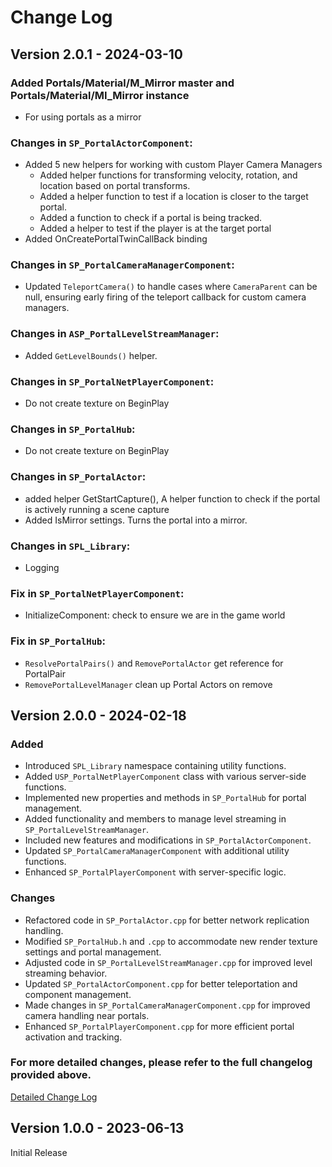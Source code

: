 # Change Log

## Version 2.0.1 - 2024-03-10  
  
### Added Portals/Material/M_Mirror master and Portals/Material/MI_Mirror instance  
- For using portals as a mirror  
  
### Changes in `SP_PortalActorComponent`:  
- Added 5 new helpers for working with custom Player Camera Managers  
  - Added helper functions for transforming velocity, rotation, and location based on portal transforms.  
  - Added a helper function to test if a location is closer to the target portal.  
  - Added a function to check if a portal is being tracked.  
  - Added a helper to test if the player is at the target portal  
- Added OnCreatePortalTwinCallBack binding  
  
### Changes in `SP_PortalCameraManagerComponent`:  
- Updated `TeleportCamera()` to handle cases where `CameraParent` can be null, ensuring early firing of the teleport callback for custom camera managers.  
  
### Changes in `ASP_PortalLevelStreamManager`:  
- Added `GetLevelBounds()` helper.  
  
### Changes in `SP_PortalNetPlayerComponent`:  
- Do not create texture on BeginPlay  
  
### Changes in `SP_PortalHub`:  
- Do not create texture on BeginPlay  
  
### Changes in `SP_PortalActor`:  
- added helper GetStartCapture(), A helper function to check if the portal is actively running a scene capture  
- Added IsMirror settings. Turns the portal into a mirror.  
  
### Changes in `SPL_Library`:  
- Logging  
  
### Fix in `SP_PortalNetPlayerComponent`:  
- InitializeComponent: check to ensure we are in the game world  
  
### Fix in `SP_PortalHub`:  
- `ResolvePortalPairs()` and `RemovePortalActor` get reference for PortalPair  
- `RemovePortalLevelManager` clean up Portal Actors on remove  
  
## Version 2.0.0 - 2024-02-18

### Added
- Introduced `SPL_Library` namespace containing utility functions.
- Added `USP_PortalNetPlayerComponent` class with various server-side functions.
- Implemented new properties and methods in `SP_PortalHub` for portal management.
- Added functionality and members to manage level streaming in `SP_PortalLevelStreamManager`.
- Included new features and modifications in `SP_PortalActorComponent`.
- Updated `SP_PortalCameraManagerComponent` with additional utility functions.
- Enhanced `SP_PortalPlayerComponent` with server-specific logic.

### Changes
- Refactored code in `SP_PortalActor.cpp` for better network replication handling.
- Modified `SP_PortalHub.h` and `.cpp` to accommodate new render texture settings and portal management.
- Adjusted code in `SP_PortalLevelStreamManager.cpp` for improved level streaming behavior.
- Updated `SP_PortalActorComponent.cpp` for better teleportation and component management.
- Made changes in `SP_PortalCameraManagerComponent.cpp` for improved camera handling near portals.
- Enhanced `SP_PortalPlayerComponent.cpp` for more efficient portal activation and tracking.

### For more detailed changes, please refer to the full changelog provided above.
[Detailed Change Log](ChangeLogDetailed.md)

## Version 1.0.0 - 2023-06-13

Initial Release

